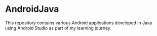 # AndroidJava

This repository contains various Android applications developed in Java using Android Studio as part of my learning journey.
